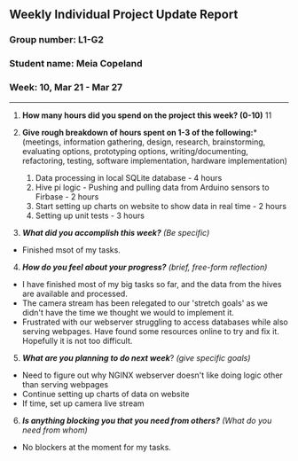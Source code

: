 ## Weekly Individual Project Update Report
### Group number: L1-G2
### Student name: Meia Copeland
### Week: 10, Mar 21 - Mar 27
___
1. **How many hours did you spend on the project this week? (0-10)**
11

2. **Give rough breakdown of hours spent on 1-3 of the following:***
   (meetings, information gathering, design, research, brainstorming, evaluating options, prototyping options, writing/documenting, refactoring, testing, software implementation, hardware implementation)
   1. Data processing in local SQLite database - 4 hours
   2. Hive pi logic - Pushing and pulling data from Arduino sensors to Firbase - 2 hours
   3. Start setting up charts on website to show data in real time - 2 hours
   4. Setting up unit tests - 3 hours
 
3. ***What did you accomplish this week?*** _(Be specific)_
  - Finished msot of my tasks. 
4. ***How do you feel about your progress?*** _(brief, free-form reflection)_
  - I have finished most of my big tasks so far, and the data from the hives are available and processed.
  - The camera stream has been relegated to our 'stretch goals' as we didn't have the time we thought we would to implement it.
  - Frustrated with our webserver struggling to access databases while also serving webpages. Have found some resources online to try and fix it. Hopefully it is not too difficult.
5. ***What are you planning to do next week***? _(give specific goals)_
  - Need to figure out why NGINX webserver doesn't like doing logic other than serving webpages
  - Continue setting up charts of data on website
  - If time, set up camera live stream
6. ***Is anything blocking you that you need from others?*** _(What do you need from whom)_
  - No blockers at the moment for my tasks.


